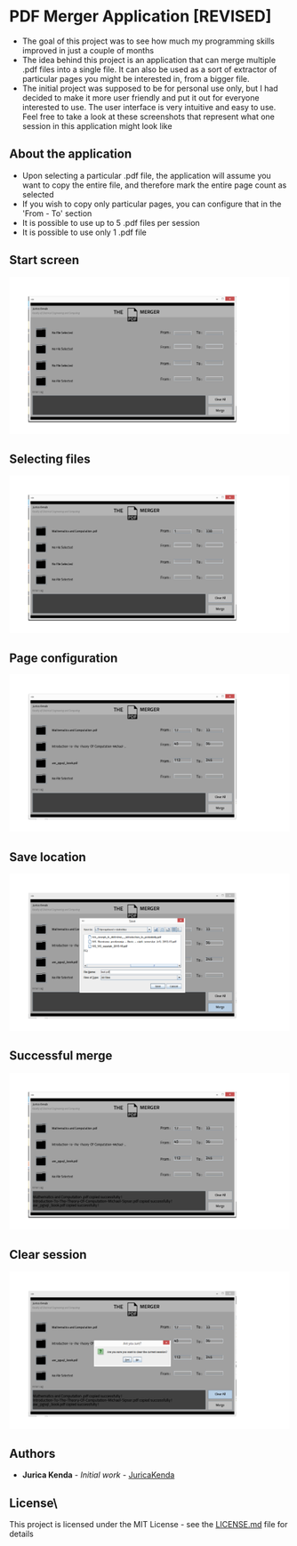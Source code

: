 # PDF Merger Application [REVISED]
* The goal of this project was to see how much my programming skills improved in just a couple of months
* The idea behind this project is an application that can merge multiple .pdf files into a single file. It can also be used as a sort of extractor of particular pages you might be interested in, from a bigger file.
* The initial project was supposed to be for personal use only, but I had decided to make it more user friendly and put it out for everyone interested to use.
The user interface is very intuitive and easy to use. Feel free to take a look at these screenshots that represent what one session in this application might look like

## About the application 
* Upon selecting a particular .pdf file, the application will assume you want to copy the entire file, and therefore mark the entire page count as selected
* If you wish to copy only particular pages, you can configure that in the 'From - To' section
* It is possible to use up to 5 .pdf files per session
* It is possible to use only 1 .pdf file 

## Start screen
![](/Visuals/welcomeScreen.png)
## Selecting files
![](/Visuals/fileSelected.png)
## Page configuration
![](/Visuals/pageConfiguration.png)
## Save location
![](/Visuals/saveLocation.png)
## Successful merge
![](/Visuals/success.png)
## Clear session
![](/Visuals/clearAll.png)

## Authors

* **Jurica Kenda** - *Initial work* - [JuricaKenda](https://github.com/juricaKenda)

## License\

This project is licensed under the MIT License - see the [LICENSE.md](LICENSE.md) file for details
